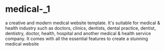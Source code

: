 # medical-_1
a creative and modern medical website template. It's suitable for medical &amp; health industry such as doctors, clinics, dentists, dental practice, dentist, dentistry, doctor, health, hospital and another medical &amp; health service company. It comes with all the essential features to create a stunning medical website
